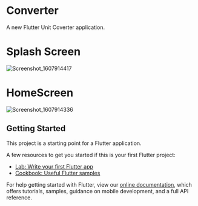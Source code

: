 # Converter

A new Flutter Unit Coverter application.

# Splash Screen
![Screenshot_1607914417](https://user-images.githubusercontent.com/56728798/102035144-b6e1f980-3de5-11eb-902a-ca274782f4e5.png)

# HomeScreen
![Screenshot_1607914336](https://user-images.githubusercontent.com/56728798/102035271-fb6d9500-3de5-11eb-8fec-bed44958c0db.png)


## Getting Started

This project is a starting point for a Flutter application.

A few resources to get you started if this is your first Flutter project:

- [Lab: Write your first Flutter app](https://flutter.dev/docs/get-started/codelab)
- [Cookbook: Useful Flutter samples](https://flutter.dev/docs/cookbook)

For help getting started with Flutter, view our
[online documentation](https://flutter.dev/docs), which offers tutorials,
samples, guidance on mobile development, and a full API reference.

